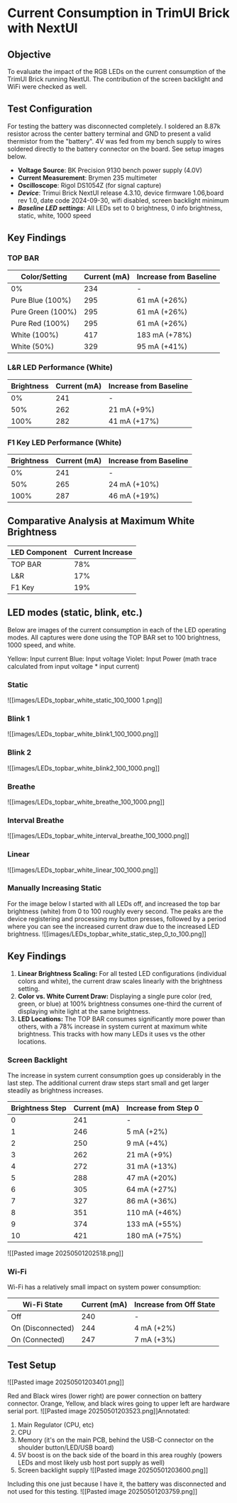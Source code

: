 # Current Consumption in TrimUI Brick with NextUI

## Objective

To evaluate the impact of the RGB LEDs on the current consumption of the TrimUI Brick running NextUI.  The contribution of the screen backlight and WiFi were checked as well.

## Test Configuration

For testing the battery was disconnected completely.  I soldered an 8.87k resistor across the center battery terminal and GND to present a valid thermistor from the "battery". 4V was fed from my bench supply to wires soldered directly to the battery connector on the board.  See setup images below.

- **Voltage Source**: BK Precision 9130 bench power supply (4.0V)
- **Current Measurement**: Brymen 235 multimeter
- **Oscilloscope**: Rigol DS1054Z (for signal capture)
- ***Device***: Trimui Brick NextUI release 4.3.10, device firmware 1.06,board rev 1.0, date code 2024-09-30, wifi disabled, screen backlight minimum
- ***Baseline LED settings***: All LEDs set to 0 brightness, 0 info brightness, static, white, 1000 speed

## Key Findings

### TOP BAR

| Color/Setting     | Current (mA) | Increase from Baseline |
| ----------------- | ------------ | ---------------------- |
| 0%                | 234          | -                      |
| Pure Blue (100%)  | 295          | 61 mA (+26%)           |
| Pure Green (100%) | 295          | 61 mA (+26%)           |
| Pure Red (100%)   | 295          | 61 mA (+26%)           |
| White (100%)      | 417          | 183 mA (+78%)          |
| White (50%)       | 329          | 95 mA (+41%)           |

### L&R LED Performance (White)

| Brightness | Current (mA) | Increase from Baseline |
| ---------- | ------------ | ---------------------- |
| 0%         | 241          | -                      |
| 50%        | 262          | 21 mA (+9%)            |
| 100%       | 282          | 41 mA (+17%)           |

### F1 Key LED Performance (White)

| Brightness | Current (mA) | Increase from Baseline |
| ---------- | ------------ | ---------------------- |
| 0%         | 241          | -                      |
| 50%        | 265          | 24 mA (+10%)           |
| 100%       | 287          | 46 mA (+19%)           |

## Comparative Analysis at Maximum White Brightness

| LED Component | Current Increase |
| ------------- | ---------------- |
| TOP BAR       | 78%              |
| L&R           | 17%              |
| F1 Key        | 19%              |

## LED modes (static, blink, etc.)

Below are images of the current consumption in each of the LED operating modes. All captures were done using the TOP BAR set to 100 brightness, 1000 speed, and white.

Yellow: Input current
Blue: Input voltage
Violet: Input Power (math trace calculated from input voltage * input current)

### Static
![[images/LEDs_topbar_white_static_100_1000 1.png]]

### Blink 1
![[images/LEDs_topbar_white_blink1_100_1000.png]]

### Blink 2
![[images/LEDs_topbar_white_blink2_100_1000.png]]

### Breathe
![[images/LEDs_topbar_white_breathe_100_1000.png]]

### Interval Breathe
![[images/LEDs_topbar_white_interval_breathe_100_1000.png]]

### Linear
![[images/LEDs_topbar_white_linear_100_1000.png]]

### Manually Increasing Static
For the image below I started with all LEDs off, and increased the top bar brightness (white) from 0 to 100 roughly every second.  The peaks are the device registering and processing my button presses, followed by a period where you can see the increased current draw due to the increased LED brightness.
![[images/LEDs_topbar_white_static_step_0_to_100.png]]

## Key Findings 

1. **Linear Brightness Scaling:** For all tested LED configurations (individual colors and white), the current draw scales linearly with the brightness setting.
2. **Color vs. White Current Draw:** Displaying a single pure color (red, green, or blue) at 100% brightness consumes one-third the current of displaying white light at the same brightness.
3. **LED Locations:** The TOP BAR consumes significantly more power than others, with a 78% increase in system current at maximum white brightness. This tracks with how many LEDs it uses vs the other locations.


### Screen Backlight

The increase in system current consumption goes up considerably in the last step.  The additional current draw steps start small and get larger steadily as brightness increases.

|Brightness Step|Current (mA)|Increase from Step 0|
|---|---|---|
|0|241|-|
|1|246|5 mA (+2%)|
|2|250|9 mA (+4%)|
|3|262|21 mA (+9%)|
|4|272|31 mA (+13%)|
|5|288|47 mA (+20%)|
|6|305|64 mA (+27%)|
|7|327|86 mA (+36%)|
|8|351|110 mA (+46%)|
|9|374|133 mA (+55%)|
|10|421|180 mA (+75%)|
![[Pasted image 20250501202518.png]]
### Wi-Fi

Wi-Fi has a relatively small impact on system power consumption:

|Wi-Fi State|Current (mA)|Increase from Off State|
|---|---|---|
|Off|240|-|
|On (Disconnected)|244|4 mA (+2%)|
|On (Connected)|247|7 mA (+3%)|



## Test Setup

![[Pasted image 20250501203401.png]]

Red and Black wires (lower right) are power connection on battery connector.  Orange, Yellow, and black wires going to upper left are hardware serial port.
![[Pasted image 20250501203523.png]]Annotated:
1. Main Regulator (CPU, etc)
2. CPU
3. Memory (it's on the main PCB, behind the USB-C connector on the shoulder button/LED/USB board)
4. 5V boost is on the back side of the board in this area roughly (powers LEDs and most likely usb host port supply as well)
5. Screen backlight supply
![[Pasted image 20250501203600.png]]

Including this one just because I have it, the battery was disconnected and not used for this testing.
![[Pasted image 20250501203759.png]]